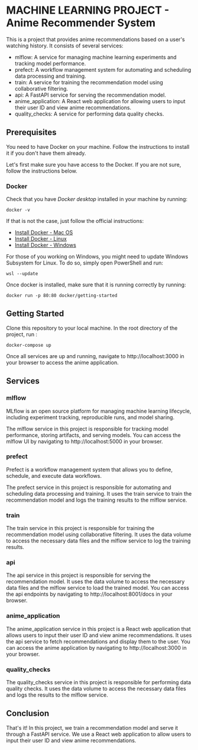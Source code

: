 # MACHINE LEARNING PROJECT - Anime Recommender System
This is a project that provides anime recommendations based on a user's watching history. It consists of several services:

- mlflow: A service for managing machine learning experiments and tracking model performance.
- prefect: A workflow management system for automating and scheduling data processing and training.
- train: A service for training the recommendation model using collaborative filtering.
- api: A FastAPI service for serving the recommendation model.
- anime_application: A React web application for allowing users to input their user ID and view anime recommendations.
- quality_checks: A service for performing data quality checks.

## Prerequisites
You need to have Docker on your machine. Follow the instructions to install it if you don't have them already.

Let's first make sure you have access to the Docker. If you are not sure, follow the instructions below.
### Docker
Check that you have *Docker desktop* installed in your machine by running:
```
docker -v
```
If that is not the case, just follow the official instructions:
- [Install Docker - Mac OS](https://docs.docker.com/desktop/install/mac-install/)
- [Install Docker - Linux](https://docs.docker.com/desktop/install/linux-install/)
- [Install Docker - Windows](https://docs.docker.com/desktop/install/windows-install/)

For those of you working on Windows, you might need to update Windows Subsystem for Linux. To do so, simply open PowerShell and run:
```
wsl --update
```
Once docker is installed, make sure that it is running correctly by running:
```
docker run -p 80:80 docker/getting-started
```

## Getting Started
Clone this repository to your local machine.
In the root directory of the project, run :
```
docker-compose up
```

Once all services are up and running, navigate to http://localhost:3000 in your browser to access the anime application.

## Services
### **mlflow**
MLflow is an open source platform for managing machine learning lifecycle, including experiment tracking, reproducible runs, and model sharing.

The mlflow service in this project is responsible for tracking model performance, storing artifacts, and serving models. You can access the mlflow UI by navigating to http://localhost:5000 in your browser.

### **prefect**
Prefect is a workflow management system that allows you to define, schedule, and execute data workflows.

The prefect service in this project is responsible for automating and scheduling data processing and training. It uses the train service to train the recommendation model and logs the training results to the mlflow service.

### **train**
The train service in this project is responsible for training the recommendation model using collaborative filtering. It uses the data volume to access the necessary data files and the mlflow service to log the training results.

### **api**
The api service in this project is responsible for serving the recommendation model. It uses the data volume to access the necessary data files and the mlflow service to load the trained model. You can access the api endpoints by navigating to http://localhost:8001/docs in your browser.

### **anime_application**
The anime_application service in this project is a React web application that allows users to input their user ID and view anime recommendations. It uses the api service to fetch recommendations and display them to the user. You can access the anime application by navigating to http://localhost:3000 in your browser.

### **quality_checks**
The quality_checks service in this project is responsible for performing data quality checks. It uses the data volume to access the necessary data files and logs the results to the mlflow service.

## Conclusion
That's it! In this project, we train a recommendation model and serve it through a FastAPI service. We use a React web application to allow users to input their user ID and view anime recommendations.